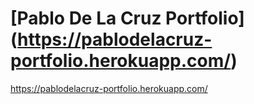 # [Pablo De La Cruz Portfolio] (https://pablodelacruz-portfolio.herokuapp.com/)

https://pablodelacruz-portfolio.herokuapp.com/
